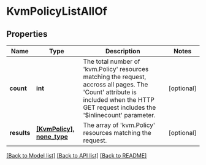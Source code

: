 # KvmPolicyListAllOf

## Properties
Name | Type | Description | Notes
------------ | ------------- | ------------- | -------------
**count** | **int** | The total number of &#39;kvm.Policy&#39; resources matching the request, accross all pages. The &#39;Count&#39; attribute is included when the HTTP GET request includes the &#39;$inlinecount&#39; parameter. | [optional] 
**results** | [**[KvmPolicy], none_type**](KvmPolicy.md) | The array of &#39;kvm.Policy&#39; resources matching the request. | [optional] 

[[Back to Model list]](../README.md#documentation-for-models) [[Back to API list]](../README.md#documentation-for-api-endpoints) [[Back to README]](../README.md)


